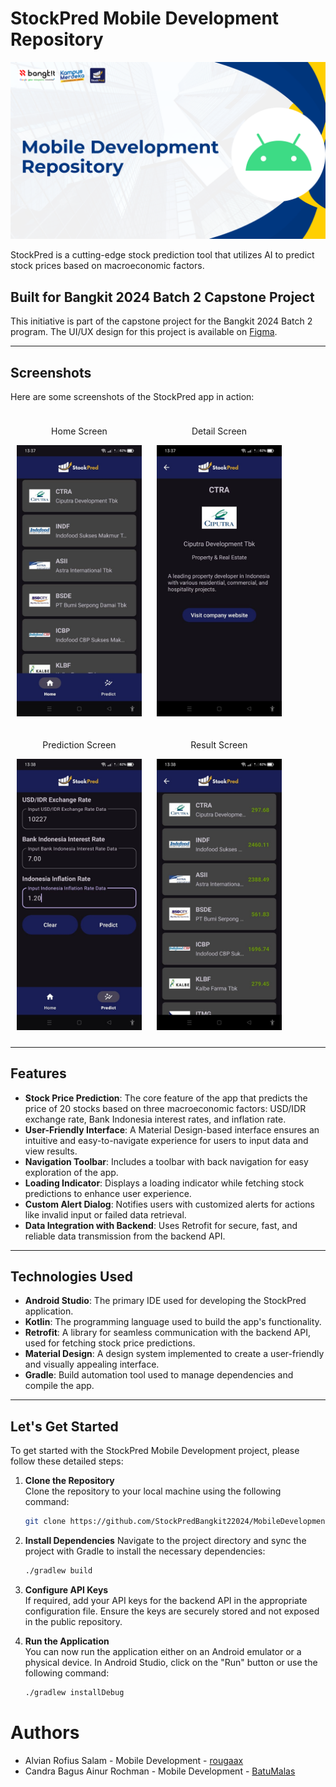 # StockPred Mobile Development Repository

<img src="https://raw.githubusercontent.com/StockPredBangkit22024/asset/main/MobileDevelopment%20Cover.png" alt="Cloud Computing Cover" width="800">

StockPred is a cutting-edge stock prediction tool that utilizes AI to predict stock prices based on macroeconomic factors.

## Built for Bangkit 2024 Batch 2 Capstone Project
This initiative is part of the capstone project for the Bangkit 2024 Batch 2 program.
The UI/UX design for this project is available on [Figma](https://www.figma.com/design/9T7eOKJevGDkT3DXmuTUqA/StockPred-App?node-id=1-3&t=TFf3folQDXNbgEnZ-1).

---

## Screenshots
Here are some screenshots of the StockPred app in action:

<p align="center">
  <div style="display: inline-block; text-align: center; margin: 10px;">
    <p>Home Screen</p>
    <img src="assets/Home.png" alt="Home Screen" width="200">
  </div>
  <div style="display: inline-block; text-align: center; margin: 10px;">
    <p>Detail Screen</p>
    <img src="assets/Detail.png" alt="Detail Screen" width="200">
  </div>
  <div style="display: inline-block; text-align: center; margin: 10px;">
    <p>Prediction Screen</p>
    <img src="assets/Predict.png" alt="Prediction Screen" width="200">
  </div>
  <div style="display: inline-block; text-align: center; margin: 10px;">
    <p>Result Screen</p>
    <img src="assets/Result.png" alt="Result Screen" width="200">
  </div>
</p>


---

## Features

- **Stock Price Prediction**: The core feature of the app that predicts the price of 20 stocks based on three macroeconomic factors: USD/IDR exchange rate, Bank Indonesia interest rates, and inflation rate.
- **User-Friendly Interface**: A Material Design-based interface ensures an intuitive and easy-to-navigate experience for users to input data and view results.
- **Navigation Toolbar**: Includes a toolbar with back navigation for easy exploration of the app.
- **Loading Indicator**: Displays a loading indicator while fetching stock predictions to enhance user experience.
- **Custom Alert Dialog**: Notifies users with customized alerts for actions like invalid input or failed data retrieval.
- **Data Integration with Backend**: Uses Retrofit for secure, fast, and reliable data transmission from the backend API.

---

## Technologies Used

- **Android Studio**: The primary IDE used for developing the StockPred application.
- **Kotlin**: The programming language used to build the app's functionality.
- **Retrofit**: A library for seamless communication with the backend API, used for fetching stock price predictions.
- **Material Design**: A design system implemented to create a user-friendly and visually appealing interface.
- **Gradle**: Build automation tool used to manage dependencies and compile the app.

---

## Let's Get Started
To get started with the StockPred Mobile Development project, please follow these detailed steps:

1. **Clone the Repository**  
   Clone the repository to your local machine using the following command:
   ```bash
   git clone https://github.com/StockPredBangkit22024/MobileDevelopment.git
   
2. **Install Dependencies**
   Navigate to the project directory and sync the project with Gradle to install the necessary dependencies:
   ```bash
   ./gradlew build

3. **Configure API Keys**  
   If required, add your API keys for the backend API in the appropriate configuration file. Ensure the keys are securely stored and not exposed in the public repository.

4. **Run the Application**  
   You can now run the application either on an Android emulator or a physical device. In Android Studio, click on the "Run" button or use the following command:
   ```bash
   ./gradlew installDebug

# Authors
- Alvian Rofius Salam - Mobile Development - [rougaax](https://github.com/rougaax)
- Candra Bagus Ainur Rochman - Mobile Development - [BatuMalas](https://github.com/BatuMalas)

